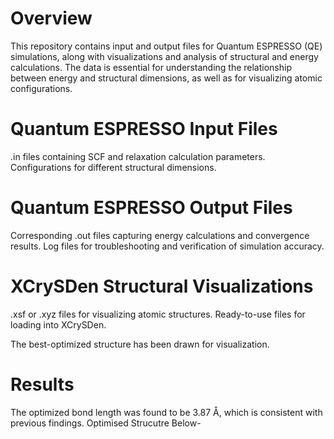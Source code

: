 # Overview
This repository contains input and output files for Quantum ESPRESSO (QE) simulations, along with visualizations and analysis of structural and energy calculations. The data is essential for understanding the relationship between energy and structural dimensions, as well as for visualizing atomic configurations. 
 # Quantum ESPRESSO Input Files
.in files containing SCF and relaxation calculation parameters.
 Configurations for different structural dimensions.
# Quantum ESPRESSO Output Files
Corresponding .out files capturing energy calculations and convergence results.
Log files for troubleshooting and verification of simulation accuracy.
# XCrySDen Structural Visualizations
.xsf or .xyz files for visualizing atomic structures.
Ready-to-use files for loading into XCrySDen.

The best-optimized structure has been drawn for visualization.
# Results
The optimized bond length was found to be 3.87 Å, which is consistent with previous findings.
Optimised Strucutre Below- 



